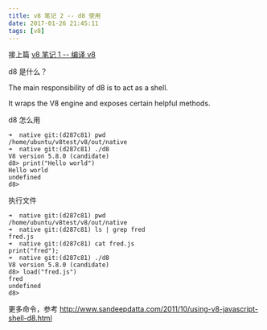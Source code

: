 ```yaml
---
title: v8 笔记 2 -- d8 使用
date: 2017-01-26 21:45:11
tags: [v8]
---
```



接上篇 [v8 笔记 1 -- 编译 v8](../../../../2017/01/26/v8-笔记-1-编译-v8/)

d8 是什么？

The main responsibility of d8 is to act as a shell.

It wraps the V8 engine and exposes certain helpful methods.

<!--more-->

d8 怎么用

```
➜  native git:(d287c81) pwd
/home/ubuntu/v8test/v8/out/native
➜  native git:(d287c81) ./d8
V8 version 5.8.0 (candidate)
d8> print("Hello world")
Hello world
undefined
d8>
```




执行文件

```
➜  native git:(d287c81) pwd
/home/ubuntu/v8test/v8/out/native
➜  native git:(d287c81) ls | grep fred
fred.js
➜  native git:(d287c81) cat fred.js
print("fred");
➜  native git:(d287c81) ./d8
V8 version 5.8.0 (candidate)
d8> load("fred.js")
fred
undefined
d8>
```

更多命令，参考 <http://www.sandeepdatta.com/2011/10/using-v8-javascript-shell-d8.html>